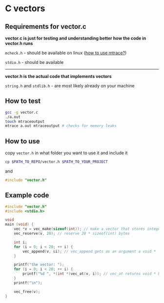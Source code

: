 # C vectors

## Requirements for vector.c

**vector.c is just for testing and understanding better how the code in vector.h runs**

`mcheck.h` - should be available on linux ([how to use mtrace?](https://en.wikipedia.org/wiki/Mtrace))

`stdio.h` - should be available

---

**vector.h is the actual code that implements vectors**

`string.h` and `stdlib.h` - are most likely already on your machine

## How to test

```bash
gcc -g vector.c
./a.out
touch mtraceoutput
mtrace a.out mtraceoutput # checks for memory leaks
```

## How to use

copy `vector.h` in what folder you want to use it and include it
```bash
cp $PATH_TO_REPO/vector.h $PATH_TO_YOUR_PROJECT
```

and

```c
#include "vector.h"
```

## Example code
```c
#include "vector.h"
#include <stdio.h>

void
main (void) {
	vec *v = vec_make(sizeof(int)); // make a vector that stores integers
	vec_reserve(v, 20); // reserve 20 * sizeof(int) bytes

	int i;
	for (i = 0; i < 20; ++ i) {
		vec_append(v, &i); // vec_append gets as an argument a void *
	}

	printf("the vector: ");
	for (i = 0; i < 20; ++ i) {
		printf("%d ", *(int *)vec_at(v, i)); // vec_at returns void * but we need an int
	}
	printf("\n");

	vec_free(v);
}

```

